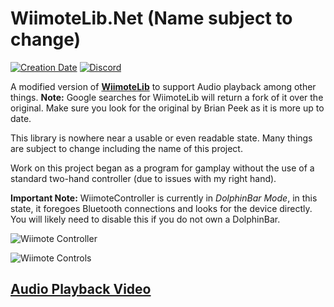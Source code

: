 # WiimoteLib.Net (Name subject to change)

[![Creation Date](https://img.shields.io/badge/created-september%202018-A642FF.svg?style=flat)](https://github.com/trigger-death/WiimoteLib.Net/commit/60207025642ca1221c452f9e014bf8d86d12aa70)
[![Discord](https://img.shields.io/discord/436949335947870238.svg?style=flat&logo=discord&label=chat&colorB=7389DC&link=https://discord.gg/vB7jUbY)](https://discord.gg/vB7jUbY)

A modified version of **[WiimoteLib](https://github.com/BrianPeek/WiimoteLib)** to support Audio playback among other things. **Note:** Google searches for WiimoteLib will return a fork of it over the original. Make sure you look for the original by Brian Peek as it is more up to date.

This library is nowhere near a usable or even readable state. Many things are subject to change including the name of this project.

Work on this project began as a program for gamplay without the use of a standard two-hand controller (due to issues with my right hand).

**Important Note:** WiimoteController is currently in *DolphinBar Mode*, in this state, it foregoes Bluetooth connections and looks for the device directly. You will likely need to disable this if you do not own a DolphinBar.

![Wiimote Controller](https://i.imgur.com/Wey0X1b.png)

![Wiimote Controls](https://i.imgur.com/GesA6b3.png)

## [Audio Playback Video](https://youtu.be/vNItdVw6ONs)
